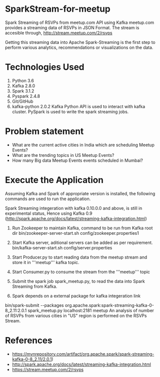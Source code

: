 # SparkStream-for-meetup
Spark Streaming of RSVPs from meetup.com API using Kafka meetup.com provides a streaming data of RSVPs in JSON Format. The stream is accesible through, http://stream.meetup.com/2/rsvps

Getting this streaming data into Apache Spark-Streaming is the first step to perform various analytics, recommendations or visualizations on the data.

# Technologies Used
 1. Python 3.6
 2. Kafka 2.8.0
 3. Spark 3.1.2
 4. Pyspark 2.4.8
 5. Git/GitHub
 6. kafka-python 2.0.2
Kafka Python API is used to interact with kafka cluster. PySpark is used to write the spark streaming jobs.

# Problem statement

 * What are the current active cities in India which are scheduling Meetup Events?
 * What are the trending topics in US Meetup Events?
 * How many Big data Meetup Events events scheduled in Mumbai?


# Execute the Application
Assuming Kafka and Spark of appropriate version is installed, the following commands are used to run the application.

Spark Streaming integeration with kafka 0.10.0.0 and above, is still in experimental status, Hence using Kafka 0.9 (http://spark.apache.org/docs/latest/streaming-kafka-integration.html)

 1. Run Zookeeper to maintain Kafka, command to be run from Kafka root dir bin/zookeeper-server-start.sh config/zookeeper.properties1 

 2. Start Kafka server, aditional servers can be added as per requirement. bin/kafka-server-start.sh config/server.properties

 3. Start Producer.py to start reading data from the meetup stream and store it in '''meetup''' kafka topic.

 4. Start Consumer.py to consume the stream from the '''meetup''' topic

 5. Submit the spark job spark_meetup.py, to read the data into Spark Streaming from Kafka.

 6. Spark depends on a external package for kafka integeration link

bin/spark-submit --packages org.apache.spark:spark-streaming-kafka-0-8_2.11:2.0.1 spark_meetup.py localhost:2181 meetup An analysis of number of RSVPs from various cities in "US" region is performed on the RSVPs Stream.



# References
 * https://mvnrepository.com/artifact/org.apache.spark/spark-streaming-kafka-0-8_2.11/2.0.1)
 * http://spark.apache.org/docs/latest/streaming-kafka-integration.html
 * https://stream.meetup.com/2/rsvps


